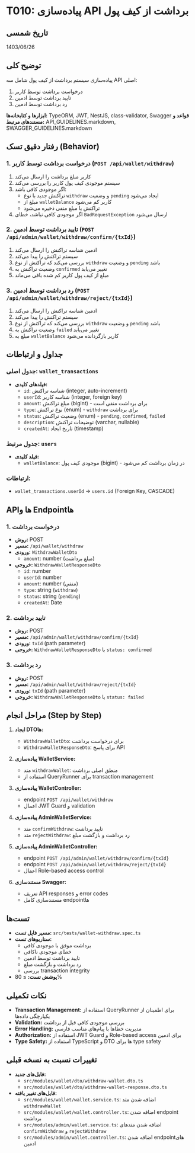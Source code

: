 # T010: پیاده‌سازی API برداشت از کیف پول

## تاریخ شمسی
1403/06/26

## توضیح کلی
پیاده‌سازی سیستم برداشت از کیف پول شامل سه API اصلی:
1. درخواست برداشت توسط کاربر
2. تایید برداشت توسط ادمین
3. رد برداشت توسط ادمین

**ابزارها و کتابخانه‌ها:** TypeORM, JWT, NestJS, class-validator, Swagger
**قواعد و مستندهای مرتبط:** API_GUIDELINES.markdown, SWAGGER_GUIDELINES.markdown

## رفتار دقیق تسک (Behavior)

### 1. درخواست برداشت توسط کاربر (`POST /api/wallet/withdraw`)
1. کاربر مبلغ برداشت را ارسال می‌کند
2. سیستم موجودی کیف پول کاربر را بررسی می‌کند
3. اگر موجودی کافی باشد:
   - تراکنش جدید با نوع `withdraw` و وضعیت `pending` ایجاد می‌شود
   - مبلغ از `walletBalance` کاربر کم می‌شود
   - تراکنش با مبلغ منفی ذخیره می‌شود
4. اگر موجودی کافی نباشد، خطای `BadRequestException` ارسال می‌شود

### 2. تایید برداشت توسط ادمین (`POST /api/admin/wallet/withdraw/confirm/{txId}`)
1. ادمین شناسه تراکنش را ارسال می‌کند
2. سیستم تراکنش را پیدا می‌کند
3. بررسی می‌کند که تراکنش از نوع `withdraw` و وضعیت `pending` باشد
4. وضعیت تراکنش به `confirmed` تغییر می‌یابد
5. مبلغ از کیف پول کاربر کم شده باقی می‌ماند

### 3. رد برداشت توسط ادمین (`POST /api/admin/wallet/withdraw/reject/{txId}`)
1. ادمین شناسه تراکنش را ارسال می‌کند
2. سیستم تراکنش را پیدا می‌کند
3. بررسی می‌کند که تراکنش از نوع `withdraw` و وضعیت `pending` باشد
4. وضعیت تراکنش به `failed` تغییر می‌یابد
5. مبلغ به `walletBalance` کاربر بازگردانده می‌شود

## جداول و ارتباطات

### جدول اصلی: `wallet_transactions`
- **فیلدهای کلیدی:**
  - `id`: شناسه تراکنش (integer, auto-increment)
  - `userId`: شناسه کاربر (integer, foreign key)
  - `amount`: مبلغ تراکنش (bigint) - برای برداشت منفی است
  - `type`: نوع تراکنش (enum) - `withdraw` برای برداشت
  - `status`: وضعیت تراکنش (enum) - `pending`, `confirmed`, `failed`
  - `description`: توضیحات تراکنش (varchar, nullable)
  - `createdAt`: تاریخ ایجاد (timestamp)

### جدول مرتبط: `users`
- **فیلد کلیدی:**
  - `walletBalance`: موجودی کیف پول (bigint) - در زمان برداشت کم می‌شود

### ارتباطات:
- `wallet_transactions.userId` → `users.id` (Foreign Key, CASCADE)

## APIها و Endpointها

### 1. درخواست برداشت
- **روش:** POST
- **مسیر:** `/api/wallet/withdraw`
- **ورودی:** `WithdrawWalletDto`
  - `amount`: number (مبلغ برداشت)
- **خروجی:** `WithdrawWalletResponseDto`
  - `id`: number
  - `userId`: number
  - `amount`: number (منفی)
  - `type`: string (`withdraw`)
  - `status`: string (`pending`)
  - `createdAt`: Date

### 2. تایید برداشت
- **روش:** POST
- **مسیر:** `/api/admin/wallet/withdraw/confirm/{txId}`
- **ورودی:** `txId` (path parameter)
- **خروجی:** `WithdrawWalletResponseDto` با `status: confirmed`

### 3. رد برداشت
- **روش:** POST
- **مسیر:** `/api/admin/wallet/withdraw/reject/{txId}`
- **ورودی:** `txId` (path parameter)
- **خروجی:** `WithdrawWalletResponseDto` با `status: failed`

## مراحل انجام (Step by Step)

1. **ایجاد DTOها:**
   - `WithdrawWalletDto`: برای درخواست برداشت
   - `WithdrawWalletResponseDto`: برای پاسخ API

2. **پیاده‌سازی WalletService:**
   - متد `withdrawWallet`: منطق اصلی برداشت
   - استفاده از QueryRunner برای transaction management

3. **پیاده‌سازی WalletController:**
   - endpoint `POST /api/wallet/withdraw`
   - اعمال JWT Guard و validation

4. **پیاده‌سازی AdminWalletService:**
   - متد `confirmWithdraw`: تایید برداشت
   - متد `rejectWithdraw`: رد برداشت و بازگشت مبلغ

5. **پیاده‌سازی AdminWalletController:**
   - endpoint `POST /api/admin/wallet/withdraw/confirm/{txId}`
   - endpoint `POST /api/admin/wallet/withdraw/reject/{txId}`
   - اعمال Role-based access control

6. **مستندسازی Swagger:**
   - تعریف API responses و error codes
   - مستندسازی کامل endpointها

## تست‌ها
- **مسیر فایل تست:** `src/tests/wallet-withdraw.spec.ts`
- **سناریوهای تست:**
  - برداشت موفق با موجودی کافی
  - خطای موجودی ناکافی
  - تایید برداشت توسط ادمین
  - رد برداشت و بازگشت مبلغ
  - بررسی transaction integrity
- **پوشش تست:** ≥ 80%

## نکات تکمیلی
- **Transaction Management:** استفاده از QueryRunner برای اطمینان از یکپارچگی داده‌ها
- **Validation:** بررسی موجودی کافی قبل از برداشت
- **Error Handling:** مدیریت خطاها با پیام‌های مناسب فارسی
- **Authorization:** استفاده از JWT Guard و Role-based access برای ادمین
- **Type Safety:** استفاده از TypeScript و DTO ها برای type safety

## تغییرات نسبت به نسخه قبلی
- **فایل‌های جدید:**
  - `src/modules/wallet/dto/withdraw-wallet.dto.ts`
  - `src/modules/wallet/dto/withdraw-wallet-response.dto.ts`
- **فایل‌های تغییر یافته:**
  - `src/modules/wallet/wallet.service.ts`: اضافه شدن متد `withdrawWallet`
  - `src/modules/wallet/wallet.controller.ts`: اضافه شدن endpoint برداشت
  - `src/modules/admin/wallet.service.ts`: اضافه شدن متدهای `confirmWithdraw` و `rejectWithdraw`
  - `src/modules/admin/wallet.controller.ts`: اضافه شدن endpointهای ادمین
